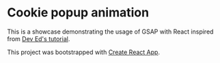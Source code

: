 # Cookie popup animation

This is a showcase demonstrating the usage of GSAP with React inspired from [Dev Ed's tutorial](https://www.youtube.com/watch?v=r1iul4uRFuE).

This project was bootstrapped with [Create React App](https://github.com/facebook/create-react-app).
